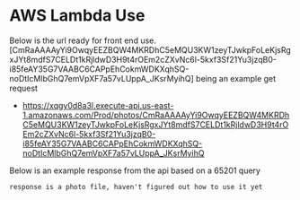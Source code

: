 # AWS Lambda Use
Below is the url ready for front end use. [CmRaAAAAyYi9OwqyEEZBQW4MKRDhC5eMQU3KW1zeyTJwkpFoLeKjsRgxJYt8mdfS7CELDt1kRjldwD3H9t4rOEm2cZXvNc6l-5kxf3Sf21Yu3jzqB0-i85feAY35G7VAABC6CAPpEhCokmWDKXqhSQ-noDtIcMlbGhQ7emVpXF7a57vLUppA_JKsrMyihQ] being an example get request
* https://xqgy0d8a3l.execute-api.us-east-1.amazonaws.com/Prod/photos/CmRaAAAAyYi9OwqyEEZBQW4MKRDhC5eMQU3KW1zeyTJwkpFoLeKjsRgxJYt8mdfS7CELDt1kRjldwD3H9t4rOEm2cZXvNc6l-5kxf3Sf21Yu3jzqB0-i85feAY35G7VAABC6CAPpEhCokmWDKXqhSQ-noDtIcMlbGhQ7emVpXF7a57vLUppA_JKsrMyihQ

Below is an example response from the api based on a 65201 query
```
response is a photo file, haven't figured out how to use it yet
```